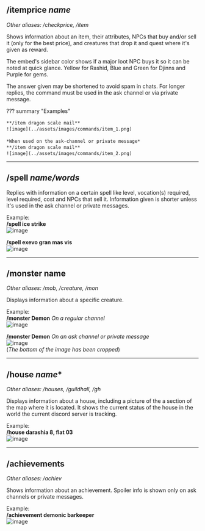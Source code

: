 ## /itemprice *name*
*Other aliases: /checkprice, /item*

Shows information about an item, their attributes, NPCs that buy and/or sell it (only for the best price), and creatures that drop it and quest where it's given as reward.

The embed's sidebar color shows if a major loot NPC buys it so it can be noted at quick glance.
Yellow for Rashid, Blue and Green for Djinns and Purple for gems.

The answer given may be shortened to avoid spam in chats. 
For longer replies, the command must be used in the ask channel or via private message.

??? summary "Examples"
    
    **/item dragon scale mail**  
    ![image](../assets/images/commands/item_1.png)
    
    *When used on the ask-channel or private message*  
    **/item dragon scale mail**  
    ![image](../assets/images/commands/item_2.png)

---

## /spell *name/words*

Replies with information on a certain spell like level, vocation(s) required, level required, cost and NPCs that sell it. Information given is shorter unless it's used in the ask channel or private messages.

Example:  
**/spell ice strike**  
![image](https://cloud.githubusercontent.com/assets/12865379/25456795/ccb9e534-2a88-11e7-9cf2-d49c77648137.png)

**/spell exevo gran mas vis**  
![image](https://cloud.githubusercontent.com/assets/12865379/25457018/a098ecce-2a89-11e7-85da-0ef2c64ef9ff.png)

---

## /monster name
*Other aliases: /mob, /creature, /mon*

Displays information about a specific creature.

Example:   
**/monster Demon** *On a regular channel*  
![image](https://cloud.githubusercontent.com/assets/12865379/25457099/f1d97b62-2a89-11e7-992d-7115e3f0d7a0.png)

**/monster Demon** *On an ask channel or private message*  
![image](https://cloud.githubusercontent.com/assets/12865379/25457180/30f37aa0-2a8a-11e7-8d56-7000167a29bc.png)  
(*The bottom of the image has been cropped*)

----

## /house *name**
*Other aliases: /houses, /guildhall, /gh*

Displays information about a house, including a picture of the a section of the map where it is located. It shows the current status of the house in the world the current discord server is tracking.

Example:  
**/house darashia 8, flat 03**  
![image](https://user-images.githubusercontent.com/12865379/32842320-0091f7de-c9da-11e7-9d43-dfeeced54dbe.png)

----

## /achievements
*Other aliases: /achiev*

Shows information about an achievement. Spoiler info is shown only on ask channels or private messages.

Example:  
**/achievement demonic barkeeper**  
![image](https://cloud.githubusercontent.com/assets/12865379/25457881/a50d2920-2a8c-11e7-8704-968808abdd14.png)